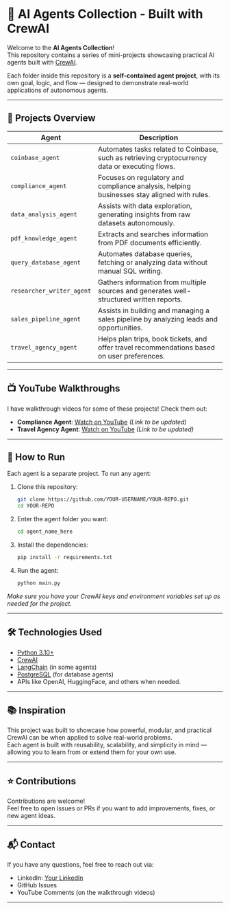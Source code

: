 # 🧠 AI Agents Collection - Built with CrewAI

Welcome to the **AI Agents Collection**!  
This repository contains a series of mini-projects showcasing practical AI agents built with [CrewAI](https://www.crewai.com/).

Each folder inside this repository is a **self-contained agent project**, with its own goal, logic, and flow — designed to demonstrate real-world applications of autonomous agents.

---

## 📂 Projects Overview

| Agent                  | Description                                                                                  |
|-------------------------|----------------------------------------------------------------------------------------------|
| `coinbase_agent`        | Automates tasks related to Coinbase, such as retrieving cryptocurrency data or executing flows. |
| `compliance_agent`      | Focuses on regulatory and compliance analysis, helping businesses stay aligned with rules.    |
| `data_analysis_agent`   | Assists with data exploration, generating insights from raw datasets autonomously.            |
| `pdf_knowledge_agent`   | Extracts and searches information from PDF documents efficiently.                            |
| `query_database_agent`  | Automates database queries, fetching or analyzing data without manual SQL writing.             |
| `researcher_writer_agent` | Gathers information from multiple sources and generates well-structured written reports.    |
| `sales_pipeline_agent`  | Assists in building and managing a sales pipeline by analyzing leads and opportunities.        |
| `travel_agency_agent`   | Helps plan trips, book tickets, and offer travel recommendations based on user preferences.    |

---

## 📺 YouTube Walkthroughs

I have walkthrough videos for some of these projects! Check them out:

- **Compliance Agent**: [Watch on YouTube](https://youtu.be/RHSVEj8CCqI?si=DJzO1W2sIBlnBcT0) *(Link to be updated)*
- **Travel Agency Agent**: [Watch on YouTube](https://youtu.be/qz9gD47NeQY?si=ZgIgVqbDOY2J6dJa) *(Link to be updated)*

---

## 🚀 How to Run

Each agent is a separate project. To run any agent:

1. Clone this repository:
    ```bash
    git clone https://github.com/YOUR-USERNAME/YOUR-REPO.git
    cd YOUR-REPO
    ```

2. Enter the agent folder you want:
    ```bash
    cd agent_name_here
    ```

3. Install the dependencies:
    ```bash
    pip install -r requirements.txt
    ```

4. Run the agent:
    ```bash
    python main.py
    ```

*Make sure you have your CrewAI keys and environment variables set up as needed for the project.*

---

## 🛠 Technologies Used

- [Python 3.10+](https://www.python.org/)
- [CrewAI](https://www.crewai.com/)
- [LangChain](https://www.langchain.dev/) (in some agents)
- [PostgreSQL](https://www.postgresql.org/) (for database agents)
- APIs like OpenAI, HuggingFace, and others when needed.

---

## 📚 Inspiration

This project was built to showcase how powerful, modular, and practical CrewAI can be when applied to solve real-world problems.  
Each agent is built with reusability, scalability, and simplicity in mind — allowing you to learn from or extend them for your own use.

---

## ⭐️ Contributions

Contributions are welcome!  
Feel free to open Issues or PRs if you want to add improvements, fixes, or new agent ideas.

---

## 📬 Contact

If you have any questions, feel free to reach out via:

- LinkedIn: [Your LinkedIn](#)
- GitHub Issues
- YouTube Comments (on the walkthrough videos)

---

